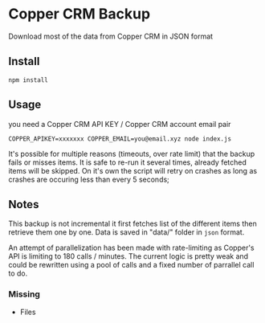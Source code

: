 # Copper CRM Backup 

Download most of the data from Copper CRM in JSON format

## Install 

`npm install`

## Usage 

you need a Copper CRM API KEY  / Copper CRM account email pair

`COPPER_APIKEY=xxxxxxx COPPER_EMAIL=you@email.xyz node index.js`

It's possible for multiple reasons (timeouts, over rate limit) that the backup fails or misses items. 
It is safe to re-run it several times, already fetched items will be skipped.
On it's own the script will retry on crashes as long as crashes are occuring less than every 5 seconds;

## Notes 

This backup is not incremental it first fetches list of the different items then retrieve them one by one. 
Data is saved in "data/" folder in `json` format.

An attempt of parallelization has been made with rate-limiting as Copper's API is limiting to 180 calls / minutes.
The current logic is pretty weak and could be rewritten using a pool of calls and a fixed number of parrallel call to do.

### Missing 
- Files
